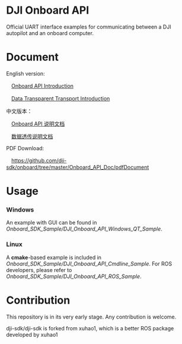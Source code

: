 DJI Onboard API
========================

Official UART interface examples for communicating between a DJI autopilot and an onboard computer.

Document
============

English version:

　[Onboard API Introduction](Onboard_API_Doc/Onboard_API_introduction.md)

　[Data Transparent Transport Introduction](Onboard_API_Doc/Data_Transparent_Transport_Introduction.md)

中文版本：

　[Onboard API 说明文档](Onboard_API_Doc/Onboard_API_说明文档.md)

　[数据透传说明文档](Onboard_API_Doc/数据透传说明文档.md)

PDF Download:

　https://github.com/dji-sdk/onboard/tree/master/Onboard_API_Doc/pdfDocument

Usage
=========
### Windows ###

An example with GUI can be found in *Onboard_SDK_Sample/DJI_Onboard_API_Windows_QT_Sample*.

### Linux ###

A **cmake**-based example is included in *Onboard_SDK_Sample/DJI_Onboard_API_Cmdline_Sample*. For ROS developers, please refer to *Onboard_SDK_Sample/DJI_Onboard_API_ROS_Sample*.

Contribution
=========
This repository is in its very early stage. Any contribution is welcome.


dji-sdk/dji-sdk is forked from xuhao1, which is a better ROS package developed by xuhao1
